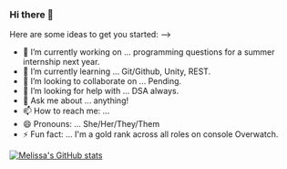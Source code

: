 ### Hi there 👋

<!--
**melissa-perez/melissa-perez** is a ✨ _special_ ✨ repository because its `README.md` (this file) appears on your GitHub profile.
-->
Here are some ideas to get you started:
-->
- 🔭 I’m currently working on ... programming questions for a summer internship next year.
- 🌱 I’m currently learning ... Git/Github, Unity, REST.
- 👯 I’m looking to collaborate on ... Pending.
- 🤔 I’m looking for help with ... DSA always.
- 💬 Ask me about ... anything!
- 📫 How to reach me: ... 
- 😄 Pronouns: ... She/Her/They/Them
- ⚡ Fun fact: ... I'm a gold rank across all roles on console Overwatch.


[![Melissa's GitHub stats](https://github-readme-stats.vercel.app/api?username=melissa-perez&count_private=true&theme=synthwave&show_icons=true
)](https://github.com/melissa-perez/github-readme-stats)

